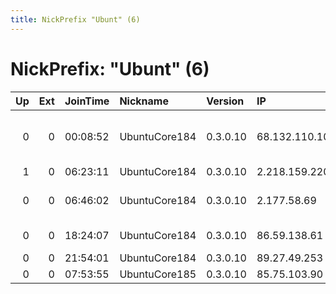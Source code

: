 ```yaml
---
title: NickPrefix "Ubunt" (6)
---
```


# NickPrefix: "Ubunt" (6)

|   Up |   Ext | JoinTime   | Nickname      | Version   | IP             | AS                                      | CC   |   ORp |   Dirp | OS    | Contact   |   eFamMembers |
|-----:|------:|:-----------|:--------------|:----------|:---------------|:----------------------------------------|:-----|------:|-------:|:------|:----------|--------------:|
|    0 |     0 | 00:08:52   | UbuntuCore184 | 0.3.0.10  | 68.132.110.107 | MCI Communications Services, Inc. d/b/a | us   | 36830 |      0 | Linux | None      |             1 |
|    1 |     0 | 06:23:11   | UbuntuCore184 | 0.3.0.10  | 2.218.159.220  | Sky UK Limited                          | gb   | 39299 |      0 | Linux | None      |             1 |
|    0 |     0 | 06:46:02   | UbuntuCore184 | 0.3.0.10  | 2.177.58.69    | Information Technology Company ITC      | ir   | 36123 |      0 | Linux | None      |             1 |
|    0 |     0 | 18:24:07   | UbuntuCore184 | 0.3.0.10  | 86.59.138.61   | Magyar Telekom plc.                     | hu   | 39071 |      0 | Linux | None      |             1 |
|    0 |     0 | 21:54:01   | UbuntuCore184 | 0.3.0.10  | 89.27.49.253   | DNA Oyj                                 | fi   | 40245 |      0 | Linux | None      |             1 |
|    0 |     0 | 07:53:55   | UbuntuCore185 | 0.3.0.10  | 85.75.103.90   | OTEnet S.A.                             | gr   | 46721 |      0 | Linux | None      |             1 |
